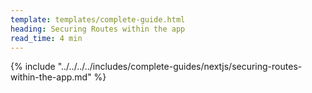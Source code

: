 ```yaml
---
template: templates/complete-guide.html
heading: Securing Routes within the app
read_time: 4 min
---
```


{% include "../../../../includes/complete-guides/nextjs/securing-routes-within-the-app.md" %}